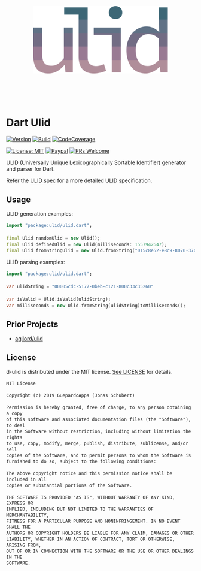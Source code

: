 <h1 align="center">
	<br>
	<br>
	<img width="360" src="logo.png" alt="ulid">
	<br>
	<br>
	<br>
</h1>

# Dart Ulid

[![Version](https://img.shields.io/badge/version-0.1.0-blue.svg)](https://github.com/GuepardoApps/d-ulid/releases/tag/0.1.0)
[![Build](https://img.shields.io/badge/build-success-green.svg)](lib)
[![CodeCoverage](https://img.shields.io/badge/codeCoverage-100-green.svg)](test)

[![License: MIT](https://img.shields.io/badge/License-MIT-blue.svg)](https://opensource.org/licenses/MIT)
[![Paypal](https://img.shields.io/badge/paypal-donate-blue.svg)](https://www.paypal.me/GuepardoApps)
[![PRs Welcome](https://img.shields.io/badge/PRs-welcome-brightgreen.svg)](http://makeapullrequest.com)

ULID (Universally Unique Lexicographically Sortable Identifier) generator and parser for Dart.

Refer the [ULID spec](https://github.com/ulid/spec) for a more detailed ULID specification.

## Usage

ULID generation examples:

```dart
import "package:ulid/ulid.dart";

final Ulid randomUlid = new Ulid();
final Ulid definedUlid = new Ulid(milliseconds: 1557942647);
final Ulid fromStringUlid = new Ulid.fromString("015c8e52-e8c9-8070-3709-877e5de58402");
```

ULID parsing examples:

```dart
import "package:ulid/ulid.dart";

var ulidString = "00005cdc-5177-0beb-c121-800c33c35260"

var isValid = Ulid.isValid(ulidString);
var milliseconds = new Ulid.fromString(ulidString)toMilliseconds();
```

## Prior Projects

- [agilord/ulid](https://github.com/agilord/ulid)

## License

d-ulid is distributed under the MIT license. [See LICENSE](LICENSE.md) for details.

```
MIT License

Copyright (c) 2019 GuepardoApps (Jonas Schubert)

Permission is hereby granted, free of charge, to any person obtaining a copy
of this software and associated documentation files (the "Software"), to deal
in the Software without restriction, including without limitation the rights
to use, copy, modify, merge, publish, distribute, sublicense, and/or sell
copies of the Software, and to permit persons to whom the Software is
furnished to do so, subject to the following conditions:

The above copyright notice and this permission notice shall be included in all
copies or substantial portions of the Software.

THE SOFTWARE IS PROVIDED "AS IS", WITHOUT WARRANTY OF ANY KIND, EXPRESS OR
IMPLIED, INCLUDING BUT NOT LIMITED TO THE WARRANTIES OF MERCHANTABILITY,
FITNESS FOR A PARTICULAR PURPOSE AND NONINFRINGEMENT. IN NO EVENT SHALL THE
AUTHORS OR COPYRIGHT HOLDERS BE LIABLE FOR ANY CLAIM, DAMAGES OR OTHER
LIABILITY, WHETHER IN AN ACTION OF CONTRACT, TORT OR OTHERWISE, ARISING FROM,
OUT OF OR IN CONNECTION WITH THE SOFTWARE OR THE USE OR OTHER DEALINGS IN THE
SOFTWARE.
```